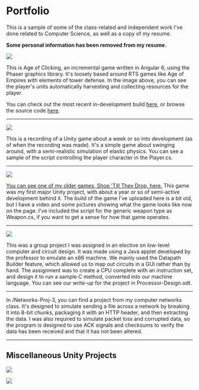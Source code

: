 # Portfolio
This is a sample of some of the class-related and independent work I've done related to Computer Science, as well as a copy of my resume.

**Some personal information has been removed from my resume.**

![](https://i.imgur.com/W0PplEg.gif)

This is Age of Clicking, an incremental game written in Angular 6, using the Phaser graphics library. It's loosely based around RTS games like Age of Empires with elements of tower defense. In the image above, you can see the player's units automatically harvesting and collecting resources for the player.

You can check out the most recent in-development build [here](http://ratheronfire.github.io/testing), or browse the source code [here](https://github.com/Ratheronfire/AgeOfClicking).

-----

![](https://i.imgur.com/dNurzlv.gif)

This is a recording of a Unity game about a week or so into development (as of when the recording was made).  It's a simple game about swinging around, with a semi-realistic simulation of elastic physics.  You can see a sample of the script controlling the player character in the Player.cs.

-----

![](http://i.imgur.com/O2ZdmJ0.jpg)

[You can see one of my older games, Shop 'Till They Drop, here.](http://gamejolt.com/games/shop-till-they-drop/61696)  This game was my first major Unity project, with about a year or so of semi-active development behind it.  The build of the game I've uploaded here is a bit old, but I have a video and some pictures showing what the game looks like now on the page.
I've included the script for the generic weapon type as Weapon.cs, if you want to get a sense for how that game operates.

-----

![](http://i.imgur.com/bllOlNO.png)

This was a group project I was assigned in an elective on low-level computer and circuit design.  It was made using a Java applet developed by the professor to emulate an x86 machine.  We mainly used the Datapath Builder feature, which allowed us to map out circuits in a GUI rather than by hand.  The assignment was to create a CPU complete with an instruction set, and design it to run a sample C method, converted into our machine language.  You can see our write-up for the project in Processor-Design.odt.

-----

In /Networks-Proj-3, you can find a project from my computer networks class.  It's designed to simulate sending a file across a network by breaking it into 8-bit chunks, packaging it with an HTTP header, and then extracting the data.  I was also required to simulate packet loss and corrupted data, so the program is designed to use ACK signals and checksums to verify the data has been received and that it has not been altered.

-----

## Miscellaneous Unity Projects

![](https://i.imgur.com/SlybF19.gif)

![](https://i.imgur.com/mGUiB5z.png)